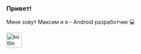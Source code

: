 ### Привет!
 Меня зовут Максим и я - Android разработчик 💻

 <img src="https://cdn.jsdelivr.net/gh/devicons/devicon@latest/icons/kotlin/kotlin-original.svg" title="kotlin" width="40" height="40" />

<!--
**Cripky/Cripky** is a ✨ _special_ ✨ repository because its `README.md` (this file) appears on your GitHub profile.

Here are some ideas to get you started:

- 🔭 I’m currently working on ...
- 🌱 I’m currently learning ...
- 👯 I’m looking to collaborate on ...
- 🤔 I’m looking for help with ...
- 💬 Ask me about ...
- 📫 How to reach me: ...
- 😄 Pronouns: ...
- ⚡ Fun fact: ...
-->
